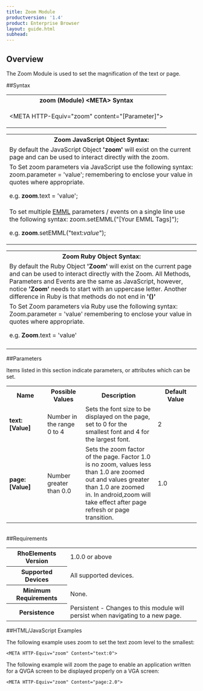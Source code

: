 ```yaml
---
title: Zoom Module
productversion: '1.4'
product: Enterprise Browser
layout: guide.html
subhead: 
---
```

## Overview
The Zoom Module is used to set the magnification of the text or page.

##Syntax
<table class="re-table"><tr><th class="tableHeading">zoom (Module) &lt;META&gt; Syntax
</th></tr><tr><td class="clsSyntaxCells clsOddRow"><p>&lt;META HTTP-Equiv="zoom" content="[Parameter]"&gt;</p></td></tr></table>
<table class="re-table"><tr><th class="tableHeading">Zoom JavaScript Object Syntax:</th></tr><tr><td class="clsSyntaxCells clsOddRow">
By default the JavaScript Object <b>'zoom'</b> will exist on the current page and can be used to interact directly with the zoom.
</td></tr><tr><td class="clsSyntaxCells clsEvenRow">
To Set zoom parameters via JavaScript use the following syntax: zoom.parameter = 'value'; remembering to enclose your value in quotes where appropriate.  
<P />e.g. <b>zoom</b>.text = 'value';
</td></tr><tr><td class="clsSyntaxCells clsOddRow">							
To set multiple <a href="/rhoelements/EMMLOverview">EMML</a> parameters / events on a single line use the following syntax: zoom.setEMML("[Your EMML Tags]");
<P />
e.g. <b>zoom</b>.setEMML("text:<i>value</i>");							
</td></tr></table>

<table class="re-table"><tr><th class="tableHeading">Zoom Ruby Object Syntax:</th></tr><tr><td class="clsSyntaxCells clsOddRow">
By default the Ruby Object <b>'Zoom'</b> will exist on the current page and can be used to interact directly with the Zoom. All Methods, Parameters and Events are the same as JavaScript, however, notice <b>'Zoom'</b> needs to start with an uppercase letter. Another difference in Ruby is that methods do not end in <b>'()'</b></td></tr><tr><td class="clsSyntaxCells clsEvenRow">
To Set Zoom parameters via Ruby use the following syntax: Zoom.parameter = 'value' remembering to enclose your value in quotes where appropriate.  
<P />e.g. <b>Zoom</b>.text = 'value'
</td></tr><tr><td class="clsSyntaxCells clsOddRow" /></tr></table>




##Parameters


Items listed in this section indicate parameters, or attributes which can be set.
<table class="re-table"><col width="20%" /><col width="20%" /><col width="38%" /><col width="22%" /><tr><th class="tableHeading">Name</th><th class="tableHeading">Possible Values</th><th class="tableHeading">Description</th><th class="tableHeading">Default Value</th></tr><tr><td class="clsSyntaxCells clsOddRow"><b>text:[Value]
</b></td><td class="clsSyntaxCells clsOddRow">Number in the range 0 to 4</td><td class="clsSyntaxCells clsOddRow">Sets the font size to be displayed on the page, set to 0 for the smallest font and 4 for the largest font.</td><td class="clsSyntaxCells clsOddRow">2</td></tr><tr><td class="clsSyntaxCells clsEvenRow"><b>page:[Value]
</b></td><td class="clsSyntaxCells clsEvenRow">Number greater than 0.0</td><td class="clsSyntaxCells clsEvenRow">Sets the zoom factor of the page.  Factor 1.0 is no zoom, values less than 1.0 are zoomed out and values greater than 1.0 are zoomed in. In android,zoom will take effect after page refresh or page transition.</td><td class="clsSyntaxCells clsEvenRow">1.0</td></tr></table>
<table class="re-table"><col width="78%" /><col width="8%" /><col width="1%" /><col width="5%" /><col width="1%" /><col width="5%" /><col width="2%" /></table>





##Requirements

<table class="re-table"><tr><th class="tableHeading">RhoElements Version</th><td class="clsSyntaxCell clsEvenRow">1.0.0 or above
</td></tr><tr><th class="tableHeading">Supported Devices</th><td class="clsSyntaxCell clsOddRow">All supported devices.</td></tr><tr><th class="tableHeading">Minimum Requirements</th><td class="clsSyntaxCell clsOddRow">None.</td></tr><tr><th class="tableHeading">Persistence</th><td class="clsSyntaxCell clsEvenRow">Persistent - Changes to this module will persist when navigating to a new page.</td></tr></table>


##HTML/JavaScript Examples

The following example uses zoom to set the text zoom level to the smallest:

	<META HTTP-Equiv="zoom" Content="text:0">
	
The following example will zoom the page to enable an application written for a QVGA screen to be displayed properly on a VGA screen:

	<META HTTP-Equiv="zoom" Content="page:2.0">
	



